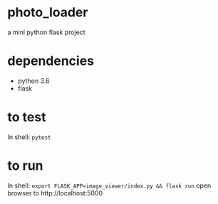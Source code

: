 # photo_loader
a mini python flask project

# dependencies
- python 3.6
- flask

# to test
In shell: `pytest`

# to run
In shell: `export FLASK_APP=image_viewer/index.py && flask run`
open browser to http://localhost:5000